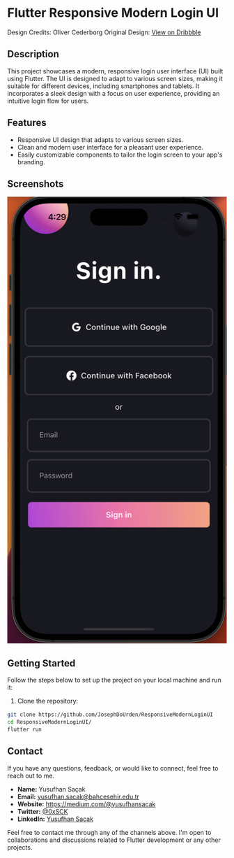 # Flutter Responsive Modern Login UI

Design Credits: Oliver Cederborg
Original Design: [View on Dribbble](https://dribbble.com/shots/15123314-Sign-In)

## Description

This project showcases a modern, responsive login user interface (UI) built using Flutter. The UI is designed to adapt to various screen sizes, making it suitable for different devices, including smartphones and tablets. It incorporates a sleek design with a focus on user experience, providing an intuitive login flow for users.

## Features

- Responsive UI design that adapts to various screen sizes.
- Clean and modern user interface for a pleasant user experience.
- Easily customizable components to tailor the login screen to your app's branding.

## Screenshots

![Screenshot](image.png)

## Getting Started

Follow the steps below to set up the project on your local machine and run it:

1. Clone the repository:

```bash
git clone https://github.com/JosephDoUrden/ResponsiveModernLoginUI
cd ResponsiveModernLoginUI/
flutter run
```
## Contact

If you have any questions, feedback, or would like to connect, feel free to reach out to me.

- **Name:** Yusufhan Saçak
- **Email:** yusufhan.sacak@bahcesehir.edu.tr
- **Website:** https://medium.com/@yusufhansacak
- **Twitter:** [@0xSCK](https://twitter.com/0xSCK)
- **LinkedIn:** [Yusufhan Saçak](https://www.linkedin.com/in/yusufhansacak/)

Feel free to contact me through any of the channels above. I'm open to collaborations and discussions related to Flutter development or any other projects.

